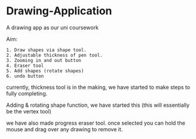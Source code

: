 # Drawing-Application
A drawing app as our uni coursework

Aim:

    1. Draw shapes via shape tool.
    2. Adjustable thickness of pen tool.
    3. Zooming in and out button
    4. Eraser tool
    5. Add shapes (rotate shapes)
    6. undo button

currently, thickness tool is in the making, we have started to make steps to fully completing.

Adding & rotating shape function, we have started this (this will essentially be the vertex tool)

we have also made progress eraser tool. once selected you can hold the mouse and drag over any drawing to remove it.    
